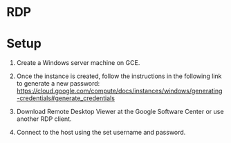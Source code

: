 # RDP
# Setup
1.  Create a Windows server machine on GCE.

2.  Once the instance is created, follow the instructions in the following link to generate a new password: https://cloud.google.com/compute/docs/instances/windows/generating-credentials#generate_credentials

3.  Download Remote Desktop Viewer at the Google Software Center or use another RDP client.
4.  Connect to the host using the set username and password.